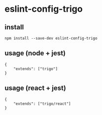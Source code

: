 # eslint-config-trigo

## install

`npm install --save-dev eslint-config-trigo`

## usage (node + jest)

```
{
	"extends": ["trigo"]
}
```

## usage (react + jest)

```
{
	"extends": ["trigo/react"]
}
```
